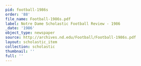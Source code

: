 ```yaml
---
pid: football-1986s
order: '88'
file_name: Football-1986s.pdf
label: Notre Dame Scholastic Football Review - 1986
_date: '1986'
object_type: newspaper
source: http://archives.nd.edu/Football/Football-1986s.pdf
layout: scholastic_item
collection: scholastic
thumbnail: ''
full: ''
---
```

